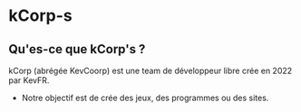# kCorp-s
## Qu'es-ce que kCorp's ?

kCorp (abrégée KevCoorp) est une team de développeur libre crée en 2022 par KevFR.

- Notre objectif est de crée des jeux, des programmes ou des sites. 
